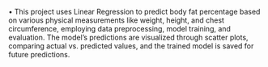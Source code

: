 •	This project uses Linear Regression to predict body fat percentage based on various physical measurements like weight, height, and chest circumference, employing data preprocessing, model training, and evaluation. The model’s predictions are visualized through scatter plots, comparing actual vs. predicted values, and the trained model is saved for future predictions.
